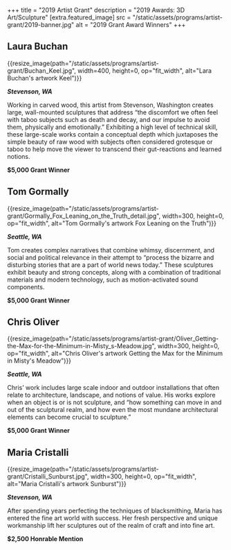 +++
title = "2019 Artist Grant"
description = "2019 Awards: 3D Art/Sculpture"
[extra.featured_image]
src = "/static/assets/programs/artist-grant/2019-banner.jpg"
alt = "2019 Grant Award Winners"
+++

## Laura Buchan

{{resize_image(path="/static/assets/programs/artist-grant/Buchan_Keel.jpg", width=400, height=0, op="fit_width", alt="Lara Buchan's artwork Keel")}}

***Stevenson, WA***

Working in carved wood, this artist from Stevenson, Washington creates large, wall-mounted sculptures that address “the discomfort we often feel with taboo subjects such as death and decay, and our impulse to avoid them, physically and emotionally.”  Exhibiting a high level of technical skill, these large-scale works contain a conceptual depth which juxtaposes the simple beauty of raw wood with subjects often considered grotesque or taboo to help move the viewer to transcend their gut-reactions and learned notions.

**$5,000 Grant Winner**

## Tom Gormally

{{resize_image(path="/static/assets/programs/artist-grant/Gormally_Fox_Leaning_on_the_Truth_detail.jpg", width=300, height=0, op="fit_width", alt="Tom Gormally's artwork Fox Leaning on the Truth")}}

***Seattle, WA***

Tom creates complex narratives that combine whimsy, discernment, and social and political relevance in their attempt to “process the bizarre and disturbing stories that are a part of world news today.” These sculptures exhibit beauty and strong concepts, along with a combination of traditional materials and modern technology, such as motion-activated sound components.

**$5,000 Grant Winner**

## Chris Oliver 

{{resize_image(path="/static/assets/programs/artist-grant/Oliver_Getting-the-Max-for-the-Minimum-in-Misty_s-Meadow.jpg", width=300, height=0, op="fit_width", alt="Chris Oliver's artwork Getting the Max for the Minimum in Misty's Meadow")}}

***Seattle, WA***

Chris’ work includes large scale indoor and outdoor installations that often relate to architecture, landscape, and notions of value. His works explore when an object is or is not sculpture, and “how something can move in and out of the sculptural realm, and how even the most mundane architectural elements can become crucial to sculpture.”

**$5,000 Grant Winner**

## Maria Cristalli

{{resize_image(path="/static/assets/programs/artist-grant/Cristalli_Sunburst.jpg", width=300, height=0, op="fit_width", alt="Maria Cristalli's artwork Sunburst")}}

***Stevenson, WA***

After spending years perfecting the techniques of blacksmithing, Maria has entered the fine art world with success. Her fresh perspective and unique workmanship lift her sculptures out of the realm of craft and into fine art.

**$2,500 Honrable Mention**

